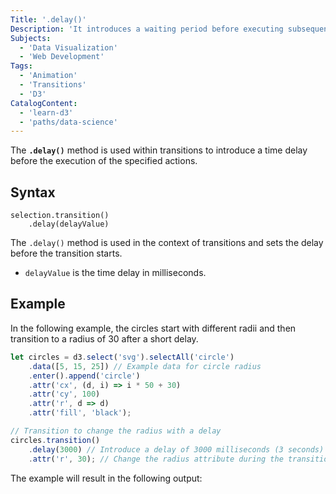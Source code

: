 ```yaml
---
Title: '.delay()'
Description: 'It introduces a waiting period before executing subsequent actions.' 
Subjects: 
  - 'Data Visualization'
  - 'Web Development'
Tags: 
  - 'Animation'
  - 'Transitions'
  - 'D3'
CatalogContent: 
  - 'learn-d3'
  - 'paths/data-science'
---
```


The **`.delay()`** method is used within transitions to introduce a time delay before the execution of the specified actions.

## Syntax

```pseudo
selection.transition()
    .delay(delayValue)
```
The `.delay()` method is used in the context of transitions and sets the delay before the transition starts.
- `delayValue` is the time delay in milliseconds.

## Example

In the following example, the circles start with different radii and then transition to a radius of 30 after a short delay.

```js
let circles = d3.select('svg').selectAll('circle')
    .data([5, 15, 25]) // Example data for circle radius
    .enter().append('circle')
    .attr('cx', (d, i) => i * 50 + 30)
    .attr('cy', 100)
    .attr('r', d => d)
    .attr('fill', 'black');

// Transition to change the radius with a delay
circles.transition()
    .delay(3000) // Introduce a delay of 3000 milliseconds (3 seconds)
    .attr('r', 30); // Change the radius attribute during the transition
```
The example will result in the following output:







